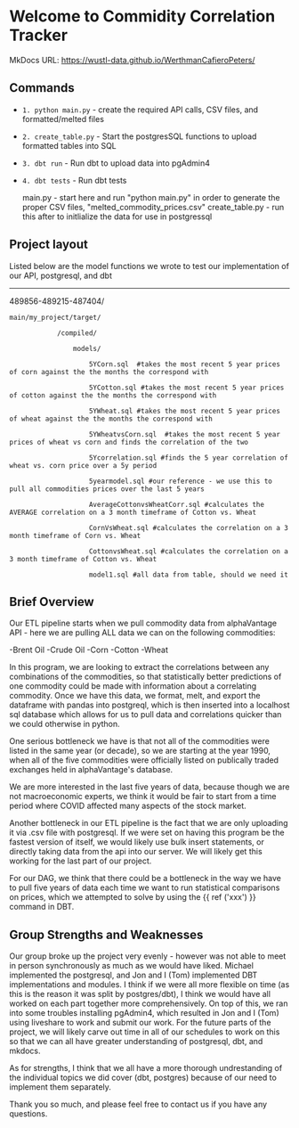 # Welcome to Commidity Correlation Tracker
MkDocs URL:
https://wustl-data.github.io/WerthmanCafieroPeters/
## Commands

* `1. python main.py` - create the required API calls, CSV files, and formatted/melted files 
* `2. create_table.py` - Start the postgresSQL functions to upload formatted tables into SQL
* `3. dbt run` - Run dbt to upload data into pgAdmin4
* `4. dbt tests` - Run dbt tests

    main.py - start here and run "python main.py" in order to generate the proper CSV files, "melted_commodity_prices.csv"
    create_table.py  - run this after to initlialize the data for use in postgressql


## Project layout

Listed below are the model functions we wrote to test our implementation of our API, postgresql, and dbt

--------------------------
489856-489215-487404/

    main/my_project/target/

                /compiled/

                    models/

                        5YCorn.sql  #takes the most recent 5 year prices of corn against the the months the correspond with

                        5YCotton.sql #takes the most recent 5 year prices of cotton against the the months the correspond with

                        5YWheat.sql #takes the most recent 5 year prices of wheat against the the months the correspond with

                        5YWheatvsCorn.sql  #takes the most recent 5 year prices of wheat vs corn and finds the correlation of the two

                        5Ycorrelation.sql #finds the 5 year correlation of wheat vs. corn price over a 5y period

                        5yearmodel.sql #our reference - we use this to pull all commodities prices over the last 5 years

                        AverageCottonvsWheatCorr.sql #calculates the AVERAGE correlation on a 3 month timeframe of Cotton vs. Wheat

                        CornVsWheat.sql #calculates the correlation on a 3 month timeframe of Corn vs. Wheat

                        CottonvsWheat.sql #calculates the correlation on a 3 month timeframe of Cotton vs. Wheat

                        model1.sql #all data from table, should we need it      


## Brief Overview

Our ETL pipeline starts when we pull commodity data from alphaVantage API - here we are pulling ALL data we can on the following commodities:

-Brent Oil
-Crude Oil
-Corn
-Cotton
-Wheat

In this program, we are looking to extract the correlations between any combinations of the commodities, so that statistically better predictions of one 
commodity could be made with information about a correlating commodity. Once we have this data, we format, melt, and export the dataframe with pandas into 
postgreql, which is then inserted into a localhost sql database which allows for us to pull data and correlations quicker than we could otherwise in python.

One serious bottleneck we have is that not all of the commodities were listed in the same year (or decade), so we are starting at the year 1990, when all of the five commodities were officially listed on publically traded exchanges held in alphaVantage's database. 

We are more interested in the last five years of data, because though we are not macroeconomic experts, we think it would be fair to start from a time period where COVID affected many aspects of the stock market.

Another bottleneck in our ETL pipeline is the fact that we are only uploading it via .csv file with postgresql. If we were set on having this program be the fastest version of itself, we would likely use bulk insert statements, or directly taking data from the api into our server. We will likely get this working for the last part of our project. 

For our DAG, we think that there could be a bottleneck in the way we have to pull five years of data each time we want to run statistical comparisons on prices, which we attempted to solve by using the {{ ref ('xxx') }} command in DBT.
## Group Strengths and Weaknesses

Our group broke up the project very evenly - however was not able to meet in person synchronously as much as we would have liked. Michael implemented the postgresql, and Jon and I (Tom) implemented DBT implementations and modules. I think if we were all more flexible on time (as this is the reason it was split by postgres/dbt), I think we would have all worked on each part together more comprehensively. On top of this, we ran into some troubles installing pgAdmin4, which resulted in Jon and I (Tom) using liveshare to work and submit our work. For the future parts of the project, we will likely carve out time in all of our schedules to work on this so that we can all have greater understanding of postgresql, dbt, and mkdocs. 

As for strengths, I think that we all have a more thorough undrestanding of the individual topics we did cover (dbt, postgres) because of our need to implement them separately.

Thank you so much, and please feel free to contact us if you have any questions.
